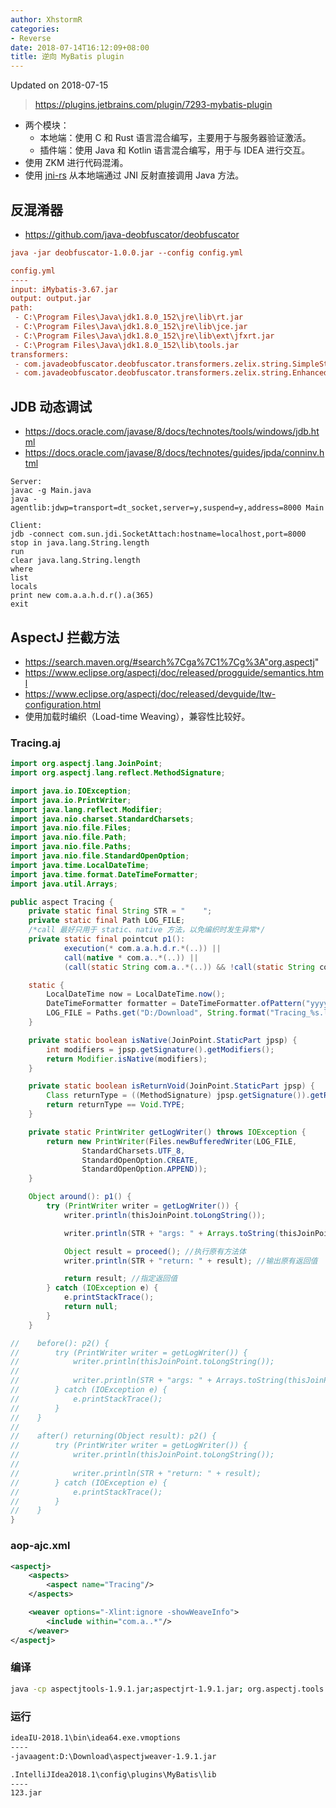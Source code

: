 ```yaml
---
author: XhstormR
categories:
- Reverse
date: 2018-07-14T16:12:09+08:00
title: 逆向 MyBatis plugin
---
```


<!--more-->

Updated on 2018-07-15

> https://plugins.jetbrains.com/plugin/7293-mybatis-plugin

* 两个模块：
  * 本地端：使用 C 和 Rust 语言混合编写，主要用于与服务器验证激活。
  * 插件端：使用 Java 和 Kotlin 语言混合编写，用于与 IDEA 进行交互。
* 使用 ZKM 进行代码混淆。
* 使用 [jni-rs](https://github.com/prevoty/jni-rs) 从本地端通过 JNI 反射直接调用 Java 方法。

## 反混淆器
* https://github.com/java-deobfuscator/deobfuscator

```ini
java -jar deobfuscator-1.0.0.jar --config config.yml

config.yml
----
input: iMybatis-3.67.jar
output: output.jar
path:
 - C:\Program Files\Java\jdk1.8.0_152\jre\lib\rt.jar
 - C:\Program Files\Java\jdk1.8.0_152\jre\lib\jce.jar
 - C:\Program Files\Java\jdk1.8.0_152\jre\lib\ext\jfxrt.jar
 - C:\Program Files\Java\jdk1.8.0_152\lib\tools.jar
transformers:
 - com.javadeobfuscator.deobfuscator.transformers.zelix.string.SimpleStringEncryptionTransformer
 - com.javadeobfuscator.deobfuscator.transformers.zelix.string.EnhancedStringEncryptionTransformer
```

## JDB 动态调试
* https://docs.oracle.com/javase/8/docs/technotes/tools/windows/jdb.html
* https://docs.oracle.com/javase/8/docs/technotes/guides/jpda/conninv.html

```
Server:
javac -g Main.java
java -agentlib:jdwp=transport=dt_socket,server=y,suspend=y,address=8000 Main

Client:
jdb -connect com.sun.jdi.SocketAttach:hostname=localhost,port=8000
stop in java.lang.String.length
run
clear java.lang.String.length
where
list
locals
print new com.a.a.h.d.r().a(365)
exit
```

## AspectJ 拦截方法
* https://search.maven.org/#search%7Cga%7C1%7Cg%3A"org.aspectj"
* https://www.eclipse.org/aspectj/doc/released/progguide/semantics.html
* https://www.eclipse.org/aspectj/doc/released/devguide/ltw-configuration.html
* 使用加载时编织（Load-time Weaving），兼容性比较好。

### Tracing.aj
```java
import org.aspectj.lang.JoinPoint;
import org.aspectj.lang.reflect.MethodSignature;

import java.io.IOException;
import java.io.PrintWriter;
import java.lang.reflect.Modifier;
import java.nio.charset.StandardCharsets;
import java.nio.file.Files;
import java.nio.file.Path;
import java.nio.file.Paths;
import java.nio.file.StandardOpenOption;
import java.time.LocalDateTime;
import java.time.format.DateTimeFormatter;
import java.util.Arrays;

public aspect Tracing {
    private static final String STR = "    ";
    private static final Path LOG_FILE;
    /*call 最好只用于 static、native 方法，以免编织时发生异常*/
    private static final pointcut p1():
            execution(* com.a.a.h.d.r.*(..)) ||
            call(native * com.a..*(..)) ||
            (call(static String com.a..*(..)) && !call(static String com.a.a.h.a.c.a(int, int)));

    static {
        LocalDateTime now = LocalDateTime.now();
        DateTimeFormatter formatter = DateTimeFormatter.ofPattern("yyyy-MM-dd_HH.mm.ss");
        LOG_FILE = Paths.get("D:/Download", String.format("Tracing_%s.log", now.format(formatter)));
    }

    private static boolean isNative(JoinPoint.StaticPart jpsp) {
        int modifiers = jpsp.getSignature().getModifiers();
        return Modifier.isNative(modifiers);
    }

    private static boolean isReturnVoid(JoinPoint.StaticPart jpsp) {
        Class returnType = ((MethodSignature) jpsp.getSignature()).getReturnType();
        return returnType == Void.TYPE;
    }

    private static PrintWriter getLogWriter() throws IOException {
        return new PrintWriter(Files.newBufferedWriter(LOG_FILE,
                StandardCharsets.UTF_8,
                StandardOpenOption.CREATE,
                StandardOpenOption.APPEND));
    }

    Object around(): p1() {
        try (PrintWriter writer = getLogWriter()) {
            writer.println(thisJoinPoint.toLongString());

            writer.println(STR + "args: " + Arrays.toString(thisJoinPoint.getArgs())); //输出参数

            Object result = proceed(); //执行原有方法体
            writer.println(STR + "return: " + result); //输出原有返回值

            return result; //指定返回值
        } catch (IOException e) {
            e.printStackTrace();
            return null;
        }
    }

//    before(): p2() {
//        try (PrintWriter writer = getLogWriter()) {
//            writer.println(thisJoinPoint.toLongString());
//
//            writer.println(STR + "args: " + Arrays.toString(thisJoinPoint.getArgs()));
//        } catch (IOException e) {
//            e.printStackTrace();
//        }
//    }
//
//    after() returning(Object result): p2() {
//        try (PrintWriter writer = getLogWriter()) {
//            writer.println(thisJoinPoint.toLongString());
//
//            writer.println(STR + "return: " + result);
//        } catch (IOException e) {
//            e.printStackTrace();
//        }
//    }
}
```

### aop-ajc.xml
```xml
<aspectj>
    <aspects>
        <aspect name="Tracing"/>
    </aspects>

    <weaver options="-Xlint:ignore -showWeaveInfo">
        <include within="com.a..*"/>
    </weaver>
</aspectj>
```

### 编译
```bash
java -cp aspectjtools-1.9.1.jar;aspectjrt-1.9.1.jar; org.aspectj.tools.ajc.Main -outjar 123.jar -outxml -1.8 -Xlint:ignore Tracing.aj
```

### 运行
```bash
ideaIU-2018.1\bin\idea64.exe.vmoptions
----
-javaagent:D:\Download\aspectjweaver-1.9.1.jar

.IntelliJIdea2018.1\config\plugins\MyBatis\lib
----
123.jar
```
